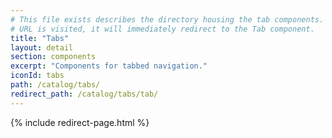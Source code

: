 ```yaml
---
# This file exists describes the directory housing the tab components. If the
# URL is visited, it will immediately redirect to the Tab component.
title: "Tabs"
layout: detail
section: components
excerpt: "Components for tabbed navigation."
iconId: tabs
path: /catalog/tabs/
redirect_path: /catalog/tabs/tab/
---
```


{% include redirect-page.html %}
